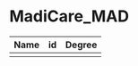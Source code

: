 # MadiCare_MAD

|    Name   |id         |     Degree|
|----------|------------|-----------|
|          |            |           | 
